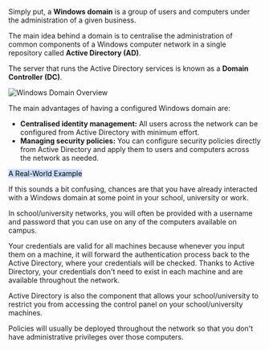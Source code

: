 Simply put, a **Windows domain** is a group of users and computers under the administration of a given business. 


The main idea behind a domain is to centralise the administration of common components of a Windows computer network in a single repository called **Active Directory (AD)**. 

The server that runs the Active Directory services is known as a **Domain Controller (DC)**.

![Windows Domain Overview](https://tryhackme-images.s3.amazonaws.com/user-uploads/5ed5961c6276df568891c3ea/room-content/bebe5dfec0208bf563d01fa2dd1fb7a7.png)



The main advantages of having a configured Windows domain are:

-   **Centralised identity management:** All users across the network can be configured from Active Directory with minimum effort.
-   **Managing security policies:** You can configure security policies directly from Active Directory and apply them to users and computers across the network as needed.

<mark style="background: #ADCCFFA6;">A Real-World Example</mark>

If this sounds a bit confusing, chances are that you have already interacted with a Windows domain at some point in your school, university or work.

In school/university networks, you will often be provided with a username and password that you can use on any of the computers available on campus.

Your credentials are valid for all machines because whenever you input them on a machine, it will forward the authentication process back to the Active Directory, where your credentials will be checked. Thanks to Active Directory, your credentials don't need to exist in each machine and are available throughout the network.

Active Directory is also the component that allows your school/university to restrict you from accessing the control panel on your school/university machines. 

Policies will usually be deployed throughout the network so that you don't have administrative privileges over those computers.

